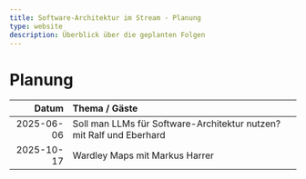 ```yaml
---
title: Software-Architektur im Stream - Planung
type: website
description: Überblick über die geplanten Folgen
---
```


# Planung

|      Datum | Thema / Gäste                                                        |
|-----------:|:---------------------------------------------------------------------|
| 2025-06-06 | Soll man LLMs für Software-Architektur nutzen? mit Ralf und Eberhard |
| 2025-10-17 | Wardley Maps mit Markus Harrer                                       |

